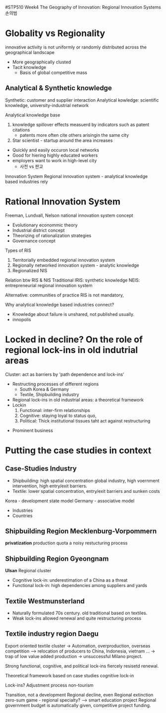 #STP510 Week4 
The Geography of Innovation: Regional Innovation Systems
손의범

# Globality vs Regionality 
innovative activity is not uniformly or randomly distributed across the geographical landscape

* More geographically clusted 
* Tacit knowledge
	* Basis of global competitive mass

## Analytical & Synthetic knowledge
Synthetic: customer and supplier interaction
Analytical kowledge: scientific knowledge, university-industrial network 

Analytical knowledge base
1) knowledge spillover effects measuerd by indicators such as patent citations
	- patents more often cite others arisingin the same city
2) Star scientist - startup around the area increases

* Quickly and easily occuron local networks 
* Good for hiering highly educated workers
* employers want to work in high-level city
	*  사천 vs 판교 

Innovation System 
	Regional innovation system - analytical knowledge based industries rely 


# Rational Innovation System
Freeman, Lundvall, Nelson 
national innovation system concept 

* Evolutionary econommic theory
* Industrial district concept
* Theorizing of rationalization strategies 
* Governance concept 


Types of RIS
1) Territorially embedded regional innovation system
2) Regionally networked innovation system - analytic knowledge 
3) Regionalized NIS

Relation btw RIS & NIS
Traditional IRIS: synthetic knowledge
NEIS: entrepreneurial regional innovation system 

Alternative: communities of practice
RIS is not mandatory, 


Why analytical knowledge based industries connect? 
- Knowledge about failure is unshared, not published usually. 
- innopolis 


# Locked in decline? On the role of regional lock-ins in old indutrial areas 
Cluster: act as barriers by 'path dependence and lock-ins'
- Restructing processes of different regions
	- South Korea & Germany
	- Textile, Shipbuilding industry 
- Regional lock-ins in old industrial areas: a theoretical framework
- Lockin
	1) Functional: inter-firm relationships
	2) Cognitive: staying loyal to status quo, 
	3) Political: Thick institutional tissues taht act against restructuring 
* Prominent business 

# Putting the case studies in context
## Case-Studies Industry
* Shipbuilding: high spatial concentration global industry, high voernment intervention, high entry/exit barriers. 
* Textile: lower spatial concentration, entry/exit barriers and sunken costs

Korea - development state model
Germany - associative model 

* Industries
* Countries

## Shipbuilding Region Mecklenburg-Vorpommern
**privatization**
production quota 
a noisy restucturing process
## Shipbuilding Region Gyeongnam
**Ulsan**
Regional cluster 
* Cognitive lock-in: underestimation of a China as a threat
* Functional lock-in: high dependencies among suppliers and yards
## Textile Westmunsterland
* Naturally formulated 70s century. old traditional based on textiles. 
* Weak lock-ins allowed renewal and quite restructuring process

## Textile industry region Daegu
Export oriented textile cluster -> Automation, overproduction, overseas competition --> relocation of producers to China, Indonesia, vietnam ... -> trap of low value added production -> unsuccessful Milano project. 

Strong functional, cognitive, and political lock-ins fiercely resisetd renewal. 

Theoretical framework based on case studies 
cognitive lock-in

Lock-ins? Adjustment process 
non-tourism 

Transition, not a development
Regional decline, even Regional extinction 
zero-sum game - regional specialty? 
--> smart education project 
Regional government budget is automatically given, competitive project funding. 

